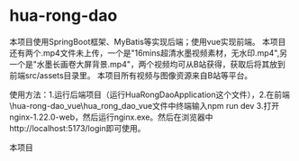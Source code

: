 # hua-rong-dao
本项目使用SpringBoot框架、MyBatis等实现后端；使用vue实现前端。
本项目还有两个.mp4文件未上传，一个是"16mins超清水墨视频素材，无水印.mp4",另一个是"水墨长画卷大屏背景.mp4"，两个视频均可从B站获得，获取后将其放到前端src/assets目录里。
本项目所有视频与图像资源来自B站等平台。

使用方法：1.运行后端项目（运行HuaRongDaoApplication这个文件），2.在前端\hua-rong-dao_vue\hua_rong_dao_vue文件中终端输入npm run dev  3.打开nginx-1.22.0-web，然后运行nginx.exe。然后在浏览器中http://localhost:5173/login即可使用。

本项目
